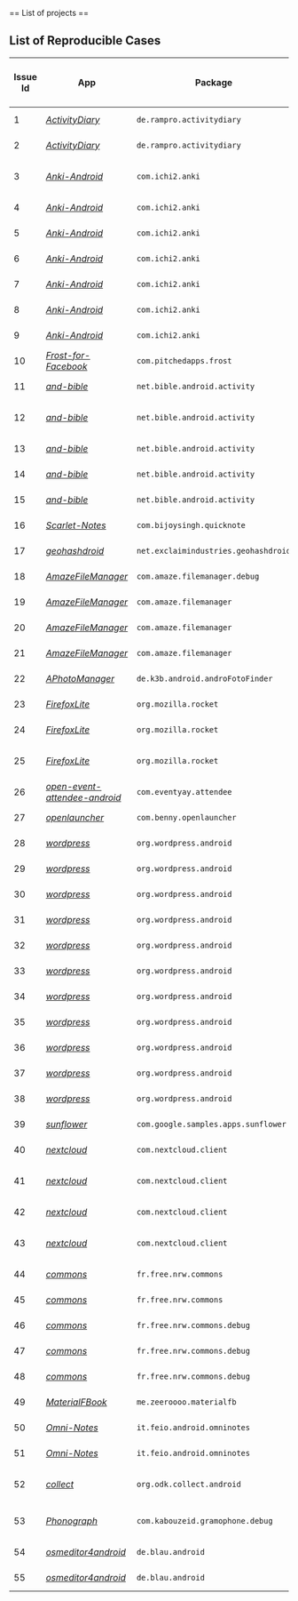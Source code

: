 == List of projects ==

## List of Reproducible Cases
Issue Id | App | Package | App/SDK versions | Category | Bug Data (report, code, data) | Reproducible? | Network? | Login? | Permission? | Setting? | Note
--- | --- | --- | --- | --- | --- | --- | --- | --- | --- | --- | --- |
1 | *[ActivityDiary](https://github.com/ramack/ActivityDiary)* | `de.rampro.activitydiary` | 1.4.0 / 21-25 | Personal Diary | [#285](https://github.com/ramack/ActivityDiary/issues/285), [code](https://github.com/tingsu/ActivityDiary/tree/instrumented-version-1.4.0), [data](https://github.com/tingsu/android-app-bugs-dataset/tree/master/ActivityDiary) | 6.0/7.1 | no | no | no | no | Medium
2 | *[ActivityDiary](https://github.com/ramack/ActivityDiary)* | `de.rampro.activitydiary` | 1.1.8 / 21-25 | Personal Diary | [#118](https://github.com/ramack/ActivityDiary/issues/118), [code](https://github.com/tingsu/ActivityDiary/tree/instrumented-version-1.1.8), [data](https://github.com/tingsu/android-app-bugs-dataset/tree/master/ActivityDiary) | 6.0/7.1 | no | no | yes | no | Difficult
3 | *[Anki-Android](https://github.com/ankidroid/Anki-Android)* | `com.ichi2.anki` | 2.9alpha4 / 10 -25 | Card Learning | [#4707](https://github.com/ankidroid/Anki-Android/issues/4707), [#4586](https://github.com/ankidroid/Anki-Android/issues/4586), [fix](https://github.com/ankidroid/Anki-Android/pull/4678), [code](https://github.com/tingsu/Anki-Android/tree/instrumented-version-2.9alpha4), [data](https://github.com/tingsu/android-app-bugs-dataset/tree/master/AnkiDroid) | 7.1 | no | no | yes | no | Easy
4 | *[Anki-Android](https://github.com/ankidroid/Anki-Android)* | `com.ichi2.anki` | 2.9.1 / 10 -25 | Card Learning | [#5638](https://github.com/ankidroid/Anki-Android/issues/5638), [code](https://github.com/tingsu/Anki-Android/tree/instrumented-version-2.9.1), [data](https://github.com/tingsu/android-app-bugs-dataset/tree/master/AnkiDroid) | 6.0/7.1 | no | no | yes | no | Difficult
5 | *[Anki-Android](https://github.com/ankidroid/Anki-Android)* | `com.ichi2.anki` | 2.6beta6 / 10 - 23 | Card Learning | [#4200](https://github.com/ankidroid/Anki-Android/issues/4200), [code](https://github.com/tingsu/Anki-Android/tree/instrumented-version-2.6beta6), [data](https://github.com/tingsu/android-app-bugs-dataset/tree/master/AnkiDroid) | 6.0/7.1 | no | no | yes | yes/no | Difficult
6 | *[Anki-Android](https://github.com/ankidroid/Anki-Android)* | `com.ichi2.anki` | 2.7beta1 / 10 - 24 | Card Learning | [#4451](https://github.com/ankidroid/Anki-Android/issues/4451), [code](https://github.com/tingsu/Anki-Android/tree/instrumented-version-2.7beta1), [data](https://github.com/tingsu/android-app-bugs-dataset/tree/master/AnkiDroid) | 6.0/7.1 | no | no | yes | no | Difficult
7 | *[Anki-Android](https://github.com/ankidroid/Anki-Android)* | `com.ichi2.anki` | 2.10beta3 / 15 -28 | Card Learning | [#6145](https://github.com/ankidroid/Anki-Android/issues/6145), [code](https://github.com/skull591/Anki-Android/tree/buggy-6145), [data](https://github.com/tingsu/android-app-bugs-dataset/tree/master/AnkiDroid) | 6.0/7.1 | no | no | yes | no | Easy
8 | *[Anki-Android](https://github.com/ankidroid/Anki-Android)* | `com.ichi2.anki` | 2.9.4 / 15 -28 | Card Learning | [#5756](https://github.com/ankidroid/Anki-Android/issues/5756), [code](https://github.com/skull591/Anki-Android/tree/buggy-5756), [data](https://github.com/tingsu/android-app-bugs-dataset/tree/master/AnkiDroid) | 6.0/7.1 | no | no | yes | no | Difficult
9 | *[Anki-Android](https://github.com/ankidroid/Anki-Android)* | `com.ichi2.anki` | 2.9 / 15 -28 | Card Learning | [#4977](https://github.com/ankidroid/Anki-Android/issues/4977), [code](https://github.com/skull591/Anki-Android/tree/buggy-4977), [data](https://github.com/tingsu/android-app-bugs-dataset/tree/master/AnkiDroid) | 6.0/7.1 | no | no | yes | no | Easy
10 | *[Frost-for-Facebook](https://github.com/AllanWang/Frost-for-Facebook)* | `com.pitchedapps.frost` | 2.2.1 / 10 - 24 | Facebook Client | [#1323](https://github.com/AllanWang/Frost-for-Facebook/issues/1323), [code](https://github.com/tingsu/Frost-for-Facebook/tree/instrumented-version-2.2.1), [data](https://github.com/tingsu/android-app-bugs-dataset/tree/master/Frost-for-Facebook) | 6.0/7.1 | yes | yes | no | yes | Difficult
11 | *[and-bible](https://github.com/AndBible/and-bible)* | `net.bible.android.activity` | 3.1.309 / 10 - 24 | Bible Reader | [#375](https://github.com/AndBible/and-bible/issues/375), [code](https://github.com/tingsu/and-bible/tree/instrumented-version-build-309), [data](https://github.com/tingsu/android-app-bugs-dataset/tree/master/and-bible) | 6.0/7.1 | yes | no | no | no | Difficult
12 | *[and-bible](https://github.com/AndBible/and-bible)* | `net.bible.android.activity` | 3.2.369 / 10 - 24 | Bible Reader | [#697](https://github.com/AndBible/and-bible/issues/697), [#673](https://github.com/AndBible/and-bible/issues/673),[code](https://github.com/tingsu/and-bible/tree/instrumented-version-build-369), [data](https://github.com/tingsu/android-app-bugs-dataset/tree/master/and-bible) | 6.0/7.1 | yes | no | no | no | Difficult
13 | *[and-bible](https://github.com/AndBible/and-bible)* | `net.bible.android.activity` | 3.0.286 / 19 - 28 | Bible Reader | [#261](https://github.com/AndBible/and-bible/issues/261), [code](https://github.com/tingsu/and-bible/tree/instrumented-version-3.0.286), [data](https://github.com/tingsu/android-app-bugs-dataset/tree/master/and-bible) | 6.0/7.1 | yes | no | no | no | Difficult
14 | *[and-bible](https://github.com/AndBible/and-bible)* | `net.bible.android.activity` | build-377 / 21 - 29 | Bible Reader | [#703](https://github.com/AndBible/and-bible/issues/703), [code](https://github.com/tingsu/and-bible/tree/instrumented-version-build-377), [data](https://github.com/tingsu/android-app-bugs-dataset/tree/master/and-bible) | 6.0/7.1 | yes | no | no | no | Medium
15 | *[and-bible](https://github.com/AndBible/and-bible)* | `net.bible.android.activity` | build-327 / 21 - 29 | Bible Reader | [#480](https://github.com/AndBible/and-bible/issues/480), [code](https://github.com/tingsu/and-bible/tree/instrumented-version-build-327), [data](https://github.com/tingsu/android-app-bugs-dataset/tree/master/and-bible) | 6.0/7.1 | yes | no | no | no | Difficult
16 | *[Scarlet-Notes](https://github.com/BijoySingh/Scarlet-Notes)* | `com.bijoysingh.quicknote` | 6.9.5 / 17 - 28 | Notebook | [#114](https://github.com/BijoySingh/Scarlet-Notes/issues/114), [code](https://github.com/tingsu/Scarlet-Notes/tree/instrumented-version-v6.9.5), [data](https://github.com/tingsu/android-app-bugs-dataset/tree/master/Scarlet-Notes) | 6.0/7.1 | no | no | no | no | Difficult
17 | *[geohashdroid](https://github.com/CaptainSpam/geohashdroid)* | `net.exclaimindustries.geohashdroid` | 0.9.4 / 16 - 29 | Geohash | [#73](https://github.com/CaptainSpam/geohashdroid/issues/73), [code](https://github.com/tingsu/geohashdroid/tree/instrumented-version-0.9.4), [data](https://github.com/tingsu/android-app-bugs-dataset/tree/master/geohashdroid) | 6.0/7.1 | no | no | yes | no | Easy
18 | *[AmazeFileManager](https://github.com/TeamAmaze/AmazeFileManager)* | `com.amaze.filemanager.debug` | 3.4.2 / 14-28 | File Manager | [#1837](https://github.com/TeamAmaze/AmazeFileManager/issues/1837), [code](https://github.com/tingsu/AmazeFileManager/tree/instrumented-version-3.4.2), [data](https://github.com/tingsu/android-app-bugs-dataset/tree/master/AmazeFileManager) | 6.0/7.1 | no | no | yes | no | Medium
19 | *[AmazeFileManager](https://github.com/TeamAmaze/AmazeFileManager)* | `com.amaze.filemanager` | 3.3.2 / 14-28 | File Manager | [#1796](https://github.com/TeamAmaze/AmazeFileManager/issues/1796), [code](https://github.com/tingsu/AmazeFileManager/tree/instrumented-version-3.3.2), [data](https://github.com/tingsu/android-app-bugs-dataset/tree/master/AmazeFileManager) | 6.0/7.1 | no | no | yes | no | Medium
20 | *[AmazeFileManager](https://github.com/TeamAmaze/AmazeFileManager)* | `com.amaze.filemanager` | 3.3.2 / 14-28 | File Manager | [#1558](https://github.com/TeamAmaze/AmazeFileManager/issues/1558), [code](https://github.com/tingsu/AmazeFileManager/tree/instrumented-version-3.3.2), [data](https://github.com/tingsu/android-app-bugs-dataset/tree/master/AmazeFileManager) | 6.0/7.1 | no | no | yes | no | Easy
21 | *[AmazeFileManager](https://github.com/TeamAmaze/AmazeFileManager)* | `com.amaze.filemanager` | 3.2.1 / 14-25 | File Manager | [#1232](https://github.com/TeamAmaze/AmazeFileManager/issues/1232), [code](https://github.com/tingsu/AmazeFileManager/tree/instrumented-version-3.2.1), [data](https://github.com/tingsu/android-app-bugs-dataset/tree/master/AmazeFileManager) | 6.0/7.1 | no | no | yes | no | Easy
22 | *[APhotoManager](https://github.com/k3b/APhotoManager)* | `de.k3b.android.androFotoFinder` | 0.6.4.180314 / 14-25 | Photo Manager | [#116](https://github.com/k3b/APhotoManager/issues/116), [code](https://github.com/junior291492659/APhotoManager/tree/instrumented-version-0.6.4.180314), [data](https://github.com/tingsu/android-app-bugs-dataset/tree/master/APhotoManager) | 6.0/7.1 | no | no | no | no | Easy
23 | *[FirefoxLite](https://github.com/mozilla-tw/FirefoxLite)* | `org.mozilla.rocket` | 2.1.12 / 14-25 | Browser | [#4881](https://github.com/mozilla-tw/FirefoxLite/issues/4881), [code](https://github.com/tingsu/FirefoxLite/tree/instrumented-version-2.1.12-#4881), [data](https://github.com/tingsu/android-app-bugs-dataset/tree/master/FirefoxLite) | 6.0/7.1 | no | no | no | no | Difficult
24 | *[FirefoxLite](https://github.com/mozilla-tw/FirefoxLite)* | `org.mozilla.rocket` | 2.1.20 / 14-25 | Browser | [#5085](https://github.com/mozilla-tw/FirefoxLite/issues/5085), [code](https://github.com/tingsu/FirefoxLite/tree/instrumented-version-2.1.16-#4942), [data](https://github.com/tingsu/android-app-bugs-dataset/tree/master/FirefoxLite) | 6.0/7.1 | no | no | no | no | Easy
25 | *[FirefoxLite](https://github.com/mozilla-tw/FirefoxLite)* | `org.mozilla.rocket` | 2.1.16 / 14-25 | Browser | [#4942](https://github.com/mozilla-tw/FirefoxLite/issues/4942), [code](https://github.com/tingsu/FirefoxLite/tree/instrumented-version-2.1.20-#5085), [data](https://github.com/tingsu/android-app-bugs-dataset/tree/master/FirefoxLite) | 6.0/7.1 | no | no | no | yes ((Don't keep activities)) | Difficult
26 | *[open-event-attendee-android](https://github.com/fossasia/open-event-attendee-android)* | `com.eventyay.attendee` | 0.5 / 14-25 | Social Events | [#2198](https://github.com/fossasia/open-event-attendee-android/issues/2198), [code](https://github.com/tingsu/open-event-attendee-android/tree/instrumented-version-0.5), [data](https://github.com/tingsu/android-app-bugs-dataset/tree/master/open-event-attendee-android) | 6.0/7.1 | no | no | no | no | Easy/Medium
27 | *[openlauncher](https://github.com/OpenLauncherTeam/openlauncher)* | `com.benny.openlauncher` | 0.3.1 / 14-25 | App Launcher | [#67](https://github.com/OpenLauncherTeam/openlauncher/issues/67), [code](https://github.com/tingsu/openlauncher/tree/instrument-version-0.3.1), [data](https://github.com/tingsu/android-app-bugs-dataset/tree/master/openlauncher) | 6.0/7.1 | no | no | no | yes | Medium
28 | *[wordpress](https://github.com/wordpress-mobile/WordPress-Android)* | `org.wordpress.android` | 11.3-rc-2 / 21-26 | Social | [#8659](https://github.com/wordpress-mobile/WordPress-Android/issues/8659), [code](https://github.com/skull591/WordPress-Android/tree/buggy-8659), [data](https://github.com/tingsu/android-app-bugs-dataset/tree/master/WordPress) | 6.0/7.1 | yes | yes | no | no | Difficult
29 | *[wordpress](https://github.com/wordpress-mobile/WordPress-Android)* | `org.wordpress.android` | alpha-230 / 16-25 | Social | [#7468](https://github.com/wordpress-mobile/WordPress-Android/issues/7468), [code](https://github.com/skull591/WordPress-Android/tree/buggy-7468), [data](https://github.com/tingsu/android-app-bugs-dataset/tree/master/WordPress) | 6.0/7.1 | yes | yes | no | no | Easy
30 | *[wordpress](https://github.com/wordpress-mobile/WordPress-Android)* | `org.wordpress.android` | 9.2-release / 16-25 | Social | [#7182](https://github.com/wordpress-mobile/WordPress-Android/issues/7182), [code](https://github.com/skull591/WordPress-Android/tree/buggy-7182), [data](https://github.com/tingsu/android-app-bugs-dataset/tree/master/WordPress) | 6.0/7.1 | yes | yes | no | no | Easy
31 | *[wordpress](https://github.com/wordpress-mobile/WordPress-Android)* | `org.wordpress.android` | alpha-88 / 16-25 | Social | [#6986](https://github.com/wordpress-mobile/WordPress-Android/issues/6986), [code](https://github.com/skull591/WordPress-Android/tree/buggy-6986), [data](https://github.com/tingsu/android-app-bugs-dataset/tree/master/WordPress) | 6.0/7.1 | yes | yes | no | no | Easy
32 | *[wordpress](https://github.com/wordpress-mobile/WordPress-Android)* | `org.wordpress.android` | 8.1-rc-1 / 16-25 | Social | [#6530](https://github.com/wordpress-mobile/WordPress-Android/issues/6530), [code](https://github.com/skull591/WordPress-Android/tree/buggy-6530), [data](https://github.com/tingsu/android-app-bugs-dataset/tree/master/WordPress) | 6.0/7.1 | yes | yes | no | no | Difficult
33 | *[wordpress](https://github.com/wordpress-mobile/WordPress-Android)* | `org.wordpress.android` | 14.9-rc-1 / 21-28 | Social | [#11992](https://github.com/wordpress-mobile/WordPress-Android/issues/11992), [code](https://github.com/skull591/WordPress-Android/tree/buggy-11992), [data](https://github.com/tingsu/android-app-bugs-dataset/tree/master/WordPress) | 6.0/7.1 | yes | yes | no | yes | Difficult
34 | *[wordpress](https://github.com/wordpress-mobile/WordPress-Android)* | `org.wordpress.android` | alpha-232 / 21-28 | Social | [#11135](https://github.com/wordpress-mobile/WordPress-Android/issues/11135), [code](https://github.com/skull591/WordPress-Android/tree/buggy-11135), [data](https://github.com/tingsu/android-app-bugs-dataset/tree/master/WordPress) | 6.0/7.1 | yes | yes | no | no | Medium
35 | *[wordpress](https://github.com/wordpress-mobile/WordPress-Android)* | `org.wordpress.android` | alpha-198 / 21-28 | Social | [#10876](https://github.com/wordpress-mobile/WordPress-Android/issues/10876), [code](https://github.com/skull591/WordPress-Android/tree/buggy-10876), [data](https://github.com/tingsu/android-app-bugs-dataset/tree/master/WordPress) | 6.0/7.1 | yes | yes | no | no | Medium
36 | *[wordpress](https://github.com/wordpress-mobile/WordPress-Android)* | `org.wordpress.android` | alpha-189 / 21-28 | Social | [#10547](https://github.com/wordpress-mobile/WordPress-Android/issues/10547), [code](https://github.com/skull591/WordPress-Android/tree/buggy-10547), [data](https://github.com/tingsu/android-app-bugs-dataset/tree/master/WordPress) | 6.0/7.1 | yes | yes | no | yes | Difficult
37 | *[wordpress](https://github.com/wordpress-mobile/WordPress-Android)* | `org.wordpress.android` | 13.1-rc-1 / 21-28 | Social | [#10363](https://github.com/wordpress-mobile/WordPress-Android/issues/10363), [code](https://github.com/skull591/WordPress-Android/tree/buggy-10363), [data](https://github.com/tingsu/android-app-bugs-dataset/tree/master/WordPress) | 6.0/7.1 | yes | yes | no | no | Easy
38 | *[wordpress](https://github.com/wordpress-mobile/WordPress-Android)* | `org.wordpress.android` | alpha-182 / 21-28 | Social | [#10302](https://github.com/wordpress-mobile/WordPress-Android/issues/10302), [code](https://github.com/skull591/WordPress-Android/tree/buggy-10302), [data](https://github.com/tingsu/android-app-bugs-dataset/tree/master/WordPress) | 6.0/7.1 | yes | yes | no | no | Easy
39 | *[sunflower](https://github.com/android/sunflower)* | `com.google.samples.apps.sunflower` | 0.1.6 / 16-25 | Utility Tool | [#239](https://github.com/android/sunflower/issues/239), [code](https://github.com/tingsu/sunflower/tree/instrumented-version-0.1.6), [data](https://github.com/tingsu/android-app-bugs-dataset/tree/master/sunflower) | 6.0/7.1 | no | no | no | no | Difficult
40 | *[nextcloud](https://github.com/nextcloud/android)* | `com.nextcloud.client` | 3.10.0 RC2 / 16-29 | Productivity | [#5173](https://github.com/nextcloud/android/issues/5173), [code](https://github.com/skull591/android/tree/buggy-5173), [data](https://github.com/tingsu/android-app-bugs-dataset/tree/master/nextcloud) | 6.0/7.1 | yes | yes | yes | no | Easy
41 | *[nextcloud](https://github.com/nextcloud/android)* | `com.nextcloud.client` | 3.6.1 RC2 / 14-28 | Productivity | [#4026](https://github.com/nextcloud/android/issues/4026), [code](https://github.com/skull591/android/tree/buggy-4026), [data](https://github.com/tingsu/android-app-bugs-dataset/tree/master/nextcloud) | 6.0/7.1 | yes | yes | yes | yes (Don't keep activities) | Difficult
42 | *[nextcloud](https://github.com/nextcloud/android)* | `com.nextcloud.client` | 3.9.2 stable / 14-28 | Productivity | [#4792](https://github.com/nextcloud/android/issues/4792), [code](https://github.com/skull591/android/tree/buggy-4792), [data](https://github.com/tingsu/android-app-bugs-dataset/tree/master/nextcloud) | 6.0/7.1 | yes | yes | yes | no | Medium
43 | *[nextcloud](https://github.com/nextcloud/android)* | `com.nextcloud.client` | DEV-20171230 / 14-26 | Productivity | [#1918](https://github.com/nextcloud/android/issues/1918), [code](https://github.com/skull591/android/tree/buggy-1918), [data](https://github.com/tingsu/android-app-bugs-dataset/tree/master/nextcloud) | 6.0/7.1 | yes | yes | yes | no | Easy
44 | *[commons](https://github.com/commons-app/apps-android-commons)* | `fr.free.nrw.commons` | 2.11.0 / 19 -28 | Wikimedia | [#3244](https://github.com/commons-app/apps-android-commons/issues/3244), [code](https://github.com/tingsu/apps-android-commons/tree/instrumented-version-2.11.0-1c470241e), [data](https://github.com/tingsu/android-app-bugs-dataset/tree/master/commons) | 6.0/7.1 | yes | yes | yes | no | Difficult
45 | *[commons](https://github.com/commons-app/apps-android-commons)* | `fr.free.nrw.commons` | 2.9.0 / 15 -27 | Wikimedia | [#2123](https://github.com/commons-app/apps-android-commons/issues/2123), [code](https://github.com/tingsu/apps-android-commons/tree/instrumented-version-2.9.0), [data](https://github.com/tingsu/android-app-bugs-dataset/tree/master/commons) | 6.0/7.1 | yes | yes | yes | no | Easy
46 | *[commons](https://github.com/commons-app/apps-android-commons)* | `fr.free.nrw.commons.debug` | 2.6.7 / 15 -27 | Wikimedia | [#1391](https://github.com/commons-app/apps-android-commons/pull/1391), [code](https://github.com/tingsu/apps-android-commons/tree/instrumented-version-2.6.7-%231391), [data](https://github.com/tingsu/android-app-bugs-dataset/tree/master/commons) | 6.0/7.1 | yes | yes | yes | no | Difficult
47 | *[commons](https://github.com/commons-app/apps-android-commons)* | `fr.free.nrw.commons.debug` | 2.6.7 / 15 -27 | Wikimedia | [#1385](https://github.com/commons-app/apps-android-commons/pull/1385), [code](https://github.com/tingsu/apps-android-commons/tree/instrumented-version-2.6.7-%231385), [data](https://github.com/tingsu/android-app-bugs-dataset/tree/master/commons) | 6.0/7.1 | yes | yes | yes | no | Medium
48 | *[commons](https://github.com/commons-app/apps-android-commons)* | `fr.free.nrw.commons.debug` | 2.7.1 / 15 -27 | Wikimedia | [#1581](https://github.com/commons-app/apps-android-commons/issues/1581), [code](https://github.com/tingsu/apps-android-commons/tree/instrumented-version-2.7.1), [data](https://github.com/tingsu/android-app-bugs-dataset/tree/master/commons) | 6.0/7.1 | yes | yes | *no* | yes (location/GPS) | Difficult
49 | *[MaterialFBook](https://github.com/ZeeRooo/MaterialFBook)* | `me.zeeroooo.materialfb` | 4.0.2 / 17 -29 | Social | [#224](https://github.com/ZeeRooo/MaterialFBook/issues/224), [code](https://github.com/junior291492659/MaterialFBook/tree/instrumented-version-4.0.2), [data](https://github.com/tingsu/android-app-bugs-dataset/tree/master/MaterialFBook) | 6.0/7.1 | yes | yes | no | no | Easy
50 | *[Omni-Notes](https://github.com/federicoiosue/Omni-Notes)* | `it.feio.android.omninotes` | 6.1.0 / 17 -29 | Notebook | [#745](https://github.com/federicoiosue/Omni-Notes/issues/745), [code](https://github.com/tingsu/Omni-Notes/tree/instrumented-version-6.1.0), [data](https://github.com/tingsu/android-app-bugs-dataset/tree/master/Omni-Notes) | 6.0/7.1 | no | no | no | no | Easy
51 | *[Omni-Notes](https://github.com/federicoiosue/Omni-Notes)* | `it.feio.android.omninotes` | 5.4.0 / 14 -25 | Notebook | [#377](https://github.com/federicoiosue/Omni-Notes/issues/377), [code](https://github.com/junior291492659/Omni-Notes/tree/instrumented-version-5.4.0), [data](https://github.com/tingsu/android-app-bugs-dataset/tree/master/Omni-Notes) | 6.0/7.1 | no | no | no | no | Easy
52 | *[collect](https://github.com/getodk/collect)* | `org.odk.collect.android` | 1.23.0-beta.2 / 16 -26 | Form Data Collector | [#3222](https://github.com/getodk/collect/issues/3222), [code](https://github.com/tingsu/collect/tree/instrumented-version-1.23.0-beta-2), [data](https://github.com/tingsu/android-app-bugs-dataset/tree/master/collect) | 6.0/7.1 | yes | no | yes | no | Easy
53 | *[Phonograph](https://github.com/kabouzeid/Phonograph)* | `com.kabouzeid.gramophone.debug` | 0.15.0-beta.1 / 16 -25 | Music Player | [#112](https://github.com/kabouzeid/Phonograph/issues/112), [code](https://github.com/tingsu/Phonograph/tree/instrumented-version-0.15.0), [data](https://github.com/tingsu/android-app-bugs-dataset/tree/master/Phonograph) | 6.0/7.1 | no | no | yes | no | Difficult
54 | *[osmeditor4android](https://github.com/MarcusWolschon/osmeditor4android)* | `de.blau.android` | 11.0.0-8 / 16 -25 | Map | [#729](https://github.com/MarcusWolschon/osmeditor4android/issues/729), [code](https://github.com/skull591/osmeditor4android/tree/buggy-729), [data](https://github.com/tingsu/android-app-bugs-dataset/tree/master/osmeditor4android) | 6.0/7.1 | no | no | yes | no | Difficult
55 | *[osmeditor4android](https://github.com/MarcusWolschon/osmeditor4android)* | `de.blau.android` | 0.9.10b1324 / 16 -25 | Map | [#637](https://github.com/MarcusWolschon/osmeditor4android/issues/637), [code](https://github.com/skull591/osmeditor4android/tree/buggy-637), [data](https://github.com/tingsu/android-app-bugs-dataset/tree/master/osmeditor4android) | 6.0/7.1 | no | no | yes | no | Difficult



